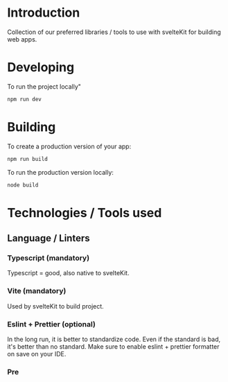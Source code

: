 # Introduction

Collection of our preferred libraries / tools to use with svelteKit for building web apps.


# Developing

To run the project locally"
```bash
npm run dev
```


# Building

To create a production version of your app:

```bash
npm run build
```
To run the production version locally:
```bash
node build
```


# Technologies / Tools used

## Language / Linters

### Typescript (mandatory)
Typescript = good, also native to svelteKit.

### Vite (mandatory)
Used by svelteKit to build project.

### Eslint + Prettier (optional)
In the long run, it is better to standardize code. Even if the standard is bad, it's better than no standard. Make sure to enable eslint + prettier formatter on save on your IDE.

### Pre


